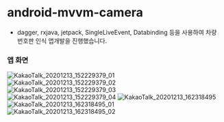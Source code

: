 # android-mvvm-camera

- dagger, rxjava, jetpack, SingleLiveEvent, Databinding 등을 사용하여
  차량 번호판 인식 앱개발을 진행했습니다.



### 앱 화면


![KakaoTalk_20201213_152229379_01](https://user-images.githubusercontent.com/38919871/109413574-7d3a8b00-79f1-11eb-9627-052c696f94f2.jpg)
![KakaoTalk_20201213_152229379_02](https://user-images.githubusercontent.com/38919871/109413576-7dd32180-79f1-11eb-830e-8eeac775463c.jpg)
![KakaoTalk_20201213_152229379_03](https://user-images.githubusercontent.com/38919871/109413577-7e6bb800-79f1-11eb-98ca-e77d3de05f02.jpg)
![KakaoTalk_20201213_152229379_04](https://user-images.githubusercontent.com/38919871/109413578-7f044e80-79f1-11eb-9c12-c0cf4144debb.jpg)
![KakaoTalk_20201213_162318495](https://user-images.githubusercontent.com/38919871/109413580-83306c00-79f1-11eb-8489-87707cdf03f2.jpg)
![KakaoTalk_20201213_162318495_01](https://user-images.githubusercontent.com/38919871/109413581-862b5c80-79f1-11eb-90c4-2fd0ec68abfb.jpg)
![KakaoTalk_20201213_162318495_02](https://user-images.githubusercontent.com/38919871/109413583-89264d00-79f1-11eb-946d-5a16f8d5f5cd.jpg)

